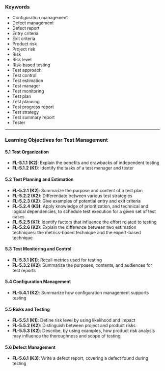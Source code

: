 ### Keywords
- Configuration management
- Defect management
- Defect report
- Entry criteria
- Exit criteria
- Product risk
- Project risk
- Risk
- Risk level
- Risk-based testing
- Test approach
- Test control
- Test estimation
- Test manager
- Test monitoring
- Test plan
- Test planning
- Test progress report
- Test strategy
- Test summary report
- Tester

---

### Learning Objectives for Test Management

#### 5.1 Test Organization
- **FL-5.1.1 (K2)**: Explain the benefits and drawbacks of independent testing
- **FL-5.1.2 (K1)**: Identify the tasks of a test manager and tester

#### 5.2 Test Planning and Estimation
- **FL-5.2.1 (K2)**: Summarize the purpose and content of a test plan
- **FL-5.2.2 (K2)**: Differentiate between various test strategies
- **FL-5.2.3 (K2)**: Give examples of potential entry and exit criteria
- **FL-5.2.4 (K3)**: Apply knowledge of prioritization, and technical and logical dependencies, to schedule test execution for a given set of test cases
- **FL-5.2.5 (K1)**: Identify factors that influence the effort related to testing
- **FL-5.2.6 (K2)**: Explain the difference between two estimation techniques: the metrics-based technique and the expert-based technique

#### 5.3 Test Monitoring and Control
- **FL-5.3.1 (K1)**: Recall metrics used for testing
- **FL-5.3.2 (K2)**: Summarize the purposes, contents, and audiences for test reports

#### 5.4 Configuration Management
- **FL-5.4.1 (K2)**: Summarize how configuration management supports testing

#### 5.5 Risks and Testing
- **FL-5.5.1 (K1)**: Define risk level by using likelihood and impact
- **FL-5.5.2 (K2)**: Distinguish between project and product risks
- **FL-5.5.3 (K2)**: Describe, by using examples, how product risk analysis may influence the thoroughness and scope of testing

#### 5.6 Defect Management
- **FL-5.6.1 (K3)**: Write a defect report, covering a defect found during testing
